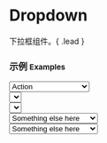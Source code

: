 # Dropdown

下拉框组件。{ .lead }

### 示例 <small>Examples</small>

<div class="bs-example">
    <div class="content">
        <select bx-name="components/dropdown">
            <option value="1">Action</option>
            <option value="2">Another action</option>
            <option value="3">Something else here</option>
        </select>
    </div>
</div>
<div class="bs-example">
    <div class="content">
        <select bx-name="components/dropdown" bx-options="{
            data: [
                { label: 'Action', value: 1 },
                { label: 'Another action', value: 2, selected: true },
                { label: 'Something else here', value: 3 }
            ]
        }"></select>
    </div>
</div>
<div class="bs-example">
    <div class="content">
        <select bx-name="components/dropdown" data-data="[
            { label: 'Action', value: 1 },
            { label: 'Another action', value: 2, selected: true },
            { label: 'Something else here', value: 3 }
        ]"></select>
    </div>
</div>
<div class="bs-example">
    <div class="content">
        <select bx-name="components/dropdown">
            <optgroup label="optgroup 1">
                <option value="1">Action</option>
            </optgroup>
            <optgroup label="optgroup 2">
                <option value="2">Another action</option>
            </optgroup>
            <optgroup label="optgroup 3">
                <option value="3" selected>Something else here</option>
            </optgroup>
        </select>
    </div>
</div>
<div class="bs-example">
    <div class="content">
        <select bx-name="components/dropdown">
            <optgroup label="optgroup 1">
                <option value="1">Action</option>
            </optgroup>
            <optgroup label="optgroup 2">
                <option value="2">Another action</option>
            </optgroup>
            <option class="divider"></option>
            <optgroup label="optgroup 3">
                <option value="3" selected>Something else here</option>
            </optgroup>
        </select>
    </div>
</div>
